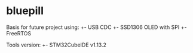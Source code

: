 # bluepill
Basis for future project using:
  +- USB CDC
  +- SSD1306 OLED with SPI
  +- FreeRTOS

Tools version:
  +- STM32CubeIDE v1.13.2
